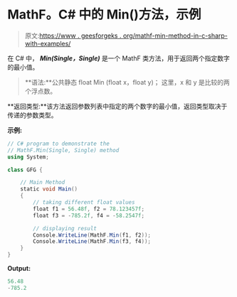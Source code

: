# MathF。C# 中的 Min()方法，示例

> 原文:[https://www . geesforgeks . org/mathf-min-method-in-c-sharp-with-examples/](https://www.geeksforgeeks.org/mathf-min-method-in-c-sharp-with-examples/)

在 C# 中， ***Min(Single，Single)*** 是一个 MathF 类方法，用于返回两个指定数字的最小值。

> **语法:**公共静态 float Min (float x，float y)；
> 这里，x 和 y 是比较的两个浮点数。

**返回类型:**该方法返回参数列表中指定的两个数字的最小值，返回类型取决于传递的参数类型。

**示例:**

```cs
// C# program to demonstrate the
// MathF.Min(Single, Single) method
using System;

class GFG {

    // Main Method
    static void Main()
    {
        // taking different float values
        float f1 = 56.48f, f2 = 78.123457f;
        float f3 = -785.2f, f4 = -58.2547f;

        // displaying result
        Console.WriteLine(MathF.Min(f1, f2));
        Console.WriteLine(MathF.Min(f3, f4));
    }
}
```

**Output:**

```cs
56.48
-785.2

```